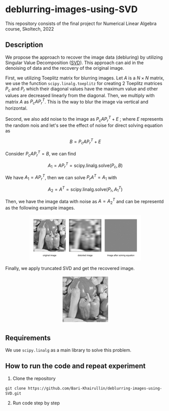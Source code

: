 # deblurring-images-using-SVD
This repository consists of the final project for Numerical Linear Algebra course, Skoltech, 2022

## Description
We propose the approach to recover the image data (debluring) by utilizing Singular Value Decomposition ([SVD](https://en.wikipedia.org/wiki/Singular_value_decomposition)). This approach can aid in the denoising of data and the recovery of the original image. 

First, we utilizing Toeplitz matrix for blurring images. Let $A$ is a $N×N$ matrix, we use the function `scipy.linalg.toeplitz` for creating 2 Toeplitz matrices $P_c$ and $P_r$ which their diagonal values have the maximum value and other values are decreased linearly from the diagonal. Then, we multiply with matrix $A$ as $P_c A P_r^T$. This is the way to blur the image via vertical and horizontal.

Second, we also add noise to the image as $P_c A P_r^T + E$ ; where $E$ represents the random nois and let's see the effect of noise for direct solving equation as 

$$ 
B = P_c A P_r^T + E 
$$

Consider $P_c A P_r^T = B$, we can find 

$$ 
A_1 = A P_r^T = \text{scipy.linalg.solve}(P_c, B)
$$

We have $A_1 = A P_r^T$, then we can solve $P_r A^T = A_1$ with 

$$ 
A_2 = A^T = \text{scipy.linalg.solve}(P_r, A_1^T)
$$

Then, we have the image data with noise as $A = A_2^T$ and can be representd as the following example images.

<p align="center" width="100%">
    <img width="70%" src="https://github.com/Bari-Khairullin/deblurring-images-using-SVD/blob/main/Results/readme_1.png">
</p>

Finally, we apply truncated SVD and get the recovered image.

<p align="center" width="100%">
    <img width="30%" src="https://github.com/Bari-Khairullin/deblurring-images-using-SVD/blob/main/Results/recover.png">
</p>


## Requirements
We use `scipy.linalg` as a main library to solve this problem.

## How to run the code and repeat experiment
1. Clone the repository
``` 
git clone https://github.com/Bari-Khairullin/deblurring-images-using-SVD.git
```
2. Run code step by step
